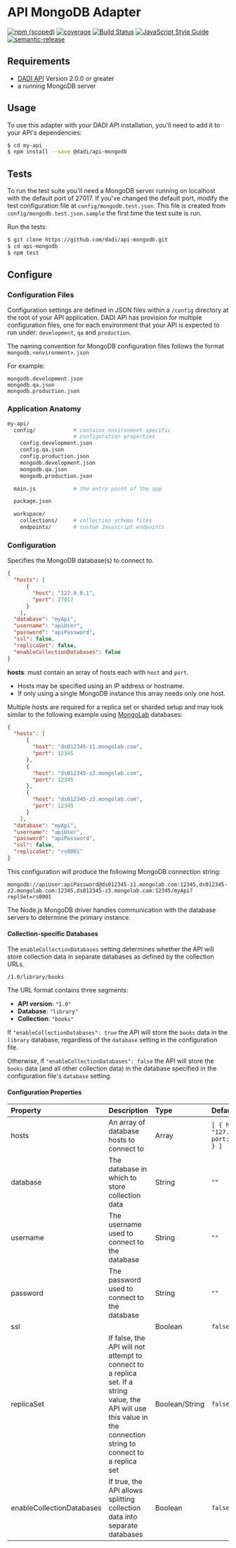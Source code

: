 # API MongoDB Adapter

[![npm (scoped)](https://img.shields.io/npm/v/@dadi/api-mongodb.svg?maxAge=10800&style=flat-square)](https://www.npmjs.com/package/@dadi/api-mongodb)
[![coverage](https://img.shields.io/badge/coverage-57%25-red.svg?style=flat-square)](https://github.com/dadi/api-mongodb)
[![Build Status](https://travis-ci.org/dadi/api-mongodb.svg?branch=master)](https://travis-ci.org/dadi/api-mongodb)
[![JavaScript Style Guide](https://img.shields.io/badge/code%20style-standard-brightgreen.svg?style=flat-square)](http://standardjs.com/)
[![semantic-release](https://img.shields.io/badge/%20%20%F0%9F%93%A6%F0%9F%9A%80-semantic--release-e10079.svg?style=flat-square)](https://github.com/semantic-release/semantic-release)

## Requirements

* [DADI API](https://www.npmjs.com/package/@dadi/api) Version 2.0.0 or greater
* a running MongoDB server

## Usage

To use this adapter with your DADI API installation, you'll need to add it to your API's dependencies:

```bash
$ cd my-api
$ npm install --save @dadi/api-mongodb
```

## Tests

To run the test suite you'll need a MongoDB server running on localhost with the default port of 27017. If you've changed the default port, modify the test configuration file at `config/mongodb.test.json`. This file is created from `config/mongodb.test.json.sample` the first time the test suite is run.

Run the tests:

```bash
$ git clone https://github.com/dadi/api-mongodb.git
$ cd api-mongodb
$ npm test
```

## Configure

### Configuration Files

Configuration settings are defined in JSON files within a `/config` directory at the root of your API application. DADI API has provision for multiple configuration files, one for each environment that your API is expected to run under: `development`, `qa` and `production`.

The naming convention for MongoDB configuration files follows the format `mongodb.<environment>.json`

For example:

```
mongodb.development.json
mongodb.qa.json
mongodb.production.json
```

### Application Anatomy

```sh
my-api/
  config/            # contains environment-specific
                     # configuration properties
    config.development.json
    config.qa.json
    config.production.json
    mongodb.development.json
    mongodb.qa.json
    mongodb.production.json

  main.js            # the entry point of the app

  package.json

  workspace/
    collections/     # collection schema files
    endpoints/       # custom Javascript endpoints

```

### Configuration

Specifies the MongoDB database(s) to connect to.

```json
{
  "hosts": [
      {
        "host": "127.0.0.1",
        "port": 27017
      }
    ],
  "database": "myApi",
  "username": "apiUser",
  "password": "apiPassword",
  "ssl": false,
  "replicaSet": false,
  "enableCollectionDatabases": false
}
```

**hosts**: must contain an array of hosts each with `host` and `port`.

 * Hosts may be specified using an IP address or hostname.
 * If only using a single MongoDB instance this array needs only one host.

Multiple hosts are required for a replica set or sharded setup and may look similar to the following example using [MongoLab](https://mongolab.com) databases:


```json
{
  "hosts": [
      {
        "host": "ds012345-z1.mongolab.com",
        "port": 12345
      },
      {
        "host": "ds012345-z2.mongolab.com",
        "port": 12345
      },
      {
        "host": "ds012345-z3.mongolab.com",
        "port": 12345
      }
    ],
  "database": "myApi",
  "username": "apiUser",
  "password": "apiPassword",
  "ssl": false,
  "replicaSet": "rs0001"
}
```

This configuration will produce the following MongoDB connection string:

```
mongodb://apiUser:apiPassword@ds012345-z1.mongolab.com:12345,ds012345-z2.mongolab.com:12345,ds012345-z3.mongolab.com:12345/myApi?replSet=rs0001
```

The Node.js MongoDB driver handles communication with the database servers to determine the primary instance.

#### Collection-specific Databases

The `enableCollectionDatabases` setting determines whether the API will store collection data in separate databases as defined by the collection URLs.

```
/1.0/library/books
```

The URL format contains three segments:

 * **API version**: `"1.0"`
 * **Database**: `"library"`
 * **Collection**: `"books"`

If `"enableCollectionDatabases": true` the API will store the `books` data in the `library` database, regardless of the `database` setting in the configuration file.

Otherwise, if `"enableCollectionDatabases": false` the API will store the `books` data (and all other collection data) in the database specified in the configuration file's `database` setting.

#### Configuration Properties

Property       | Description        |  Type        | Default         |  Example
:----------------|:------------|:------------------|:----------------|:---------
hosts | An array of database hosts to connect to | Array | `[ { host: "127.0.0.1", port: 27017 } ]` | `""`
database | The database in which to store collection data  | String | `""` | `"myApi"`
username | The username used to connect to the database  | String | `""` | `"apiUser"`
password | The password used to connect to the database | String | `""` | `"apiPassword"`
ssl |  | Boolean | `false` | `true`
replicaSet | If false, the API will not attempt to connect to a replica set. If a string value, the API will use this value in the connection string to connect to a replica set  | Boolean/String | `false` | `"s0001"`
enableCollectionDatabases | If true, the API allows splitting collection data into separate databases | Boolean | `false` | `true`
